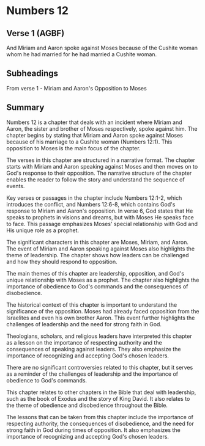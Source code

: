 # Numbers 12

## Verse 1 (AGBF)

And Miriam and Aaron spoke against Moses because of the Cushite woman whom he had married for he had married a Cushite woman.

## Subheadings

From verse 1 - Miriam and Aaron's Opposition to Moses

## Summary

Numbers 12 is a chapter that deals with an incident where Miriam and Aaron, the sister and brother of Moses respectively, spoke against him. The chapter begins by stating that Miriam and Aaron spoke against Moses because of his marriage to a Cushite woman (Numbers 12:1). This opposition to Moses is the main focus of the chapter.

The verses in this chapter are structured in a narrative format. The chapter starts with Miriam and Aaron speaking against Moses and then moves on to God's response to their opposition. The narrative structure of the chapter enables the reader to follow the story and understand the sequence of events.

Key verses or passages in the chapter include Numbers 12:1-2, which introduces the conflict, and Numbers 12:6-8, which contains God's response to Miriam and Aaron's opposition. In verse 6, God states that He speaks to prophets in visions and dreams, but with Moses He speaks face to face. This passage emphasizes Moses' special relationship with God and His unique role as a prophet.

The significant characters in this chapter are Moses, Miriam, and Aaron. The event of Miriam and Aaron speaking against Moses also highlights the theme of leadership. The chapter shows how leaders can be challenged and how they should respond to opposition.

The main themes of this chapter are leadership, opposition, and God's unique relationship with Moses as a prophet. The chapter also highlights the importance of obedience to God's commands and the consequences of disobedience.

The historical context of this chapter is important to understand the significance of the opposition. Moses had already faced opposition from the Israelites and even his own brother Aaron. This event further highlights the challenges of leadership and the need for strong faith in God.

Theologians, scholars, and religious leaders have interpreted this chapter as a lesson on the importance of respecting authority and the consequences of speaking against leaders. They also emphasize the importance of recognizing and accepting God's chosen leaders.

There are no significant controversies related to this chapter, but it serves as a reminder of the challenges of leadership and the importance of obedience to God's commands.

This chapter relates to other chapters in the Bible that deal with leadership, such as the book of Exodus and the story of King David. It also relates to the theme of obedience and disobedience throughout the Bible.

The lessons that can be taken from this chapter include the importance of respecting authority, the consequences of disobedience, and the need for strong faith in God during times of opposition. It also emphasizes the importance of recognizing and accepting God's chosen leaders.